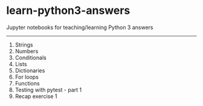 # learn-python3-answers
Jupyter notebooks for teaching/learning Python 3 answers
__________________________________________________________

  1. Strings
  2. Numbers
  3. Conditionals
  4. Lists
  5. Dictionaries
  6. For loops
  7. Functions
  8. Testing with pytest - part 1
  9. Recap exercise 1
